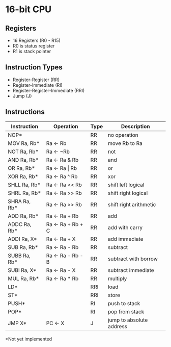 # 16-bit CPU


## Registers

* 16 Registers (R0 - R15)
* R0 is status register
* R1 is stack pointer


## Instruction Types

* Register-Register (RR)
* Register-Immediate (RI)
* Register-Register-Immediate (RRI)
* Jump (J)

## Instructions

| Instruction     | Operation             | Type | Description              |
|-----------------|-----------------------|------|--------------------------|
| NOP\*           |                       | RR   | no operation             |
| MOV Ra, Rb\*    | Ra <- Rb              | RR   | move Rb to Ra            |
| NOT Ra, Rb\*    | Ra <- ~Rb             | RR   | not                      |
| AND Ra, Rb\*    | Ra <- Ra & Rb         | RR   | and                      |
| OR Ra, Rb\*     | Ra <- Ra \| Rb        | RR   | or                       |
| XOR Ra, Rb\*    | Ra <- Ra ^ Rb         | RR   | xor                      |
| SHLL Ra, Rb\*   | Ra <- Ra << Rb        | RR   | shift left logical       |
| SHRL Ra, Rb\*   | Ra <- Ra >> Rb        | RR   | shift right logical      |
| SHRA Ra, Rb\*   | Ra <- Ra >> Rb        | RR   | shift right arithmetic   |
| ADD Ra, Rb\*    | Ra <- Ra + Rb         | RR   | add                      |
| ADDC Ra, Rb\*   | Ra <- Ra + Rb + C     | RR   | add with carry           |
| ADDI Ra, X\*    | Ra <- Ra + X          | RR   | add immediate            |
| SUB Ra, Rb\*    | Ra <- Ra - Rb         | RR   | subtract                 |
| SUBB Ra, Rb\*   | Ra <- Ra - Rb - B     | RR   | subtract with borrow     |
| SUBI Ra, X\*    | Ra <- Ra - X          | RR   | subtract immediate       |
| MUL Ra, Rb\*    | Ra <- Ra * Rb         | RR   | multiply                 |
| LD\*            |                       | RRI  | load                     |
| ST\*            |                       | RRI  | store                    |
| PUSH\*          |                       | RI   | push to stack            |
| POP\*           |                       | RI   | pop from stack           |
| JMP X\*         | PC <- X               | J    | jump to absolute address |

\*Not yet implemented
